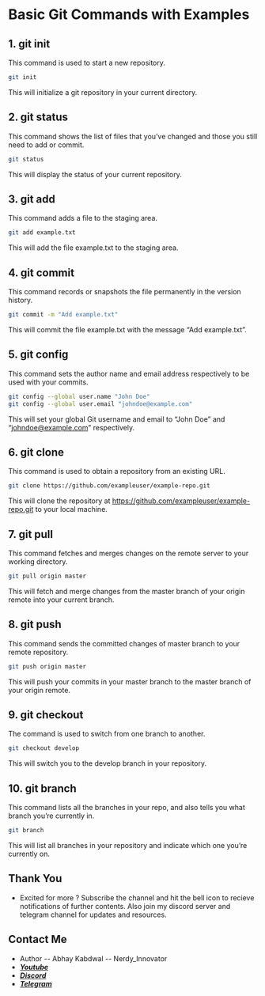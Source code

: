 # Basic Git Commands with Examples

## 1. git init
This command is used to start a new repository.
```bash
git init
```
This will initialize a git repository in your current directory.

## 2. git status
This command shows the list of files that you’ve changed and those you still need to add or commit.
```bash
git status
```
This will display the status of your current repository.

## 3. git add
This command adds a file to the staging area.
```bash
git add example.txt
```
This will add the file example.txt to the staging area.


## 4. git commit
This command records or snapshots the file permanently in the version history.
```bash
git commit -m "Add example.txt"
```
This will commit the file example.txt with the message “Add example.txt”.

## 5. git config
This command sets the author name and email address respectively to be used with your commits.
```bash
git config --global user.name "John Doe"
git config --global user.email "johndoe@example.com"
```
This will set your global Git username and email to “John Doe” and “johndoe@example.com” respectively.

## 6. git clone
This command is used to obtain a repository from an existing URL.
```bash
git clone https://github.com/exampleuser/example-repo.git
```
This will clone the repository at https://github.com/exampleuser/example-repo.git to your local machine.

## 7. git pull
This command fetches and merges changes on the remote server to your working directory.
```bash
git pull origin master
```
This will fetch and merge changes from the master branch of your origin remote into your current branch.

## 8. git push
This command sends the committed changes of master branch to your remote repository.
```bash
git push origin master
```

This will push your commits in your master branch to the master branch of your origin remote.

## 9. git checkout
The command is used to switch from one branch to another.

```bash
git checkout develop
```
This will switch you to the develop branch in your repository.

## 10. git branch
This command lists all the branches in your repo, and also tells you what branch you’re currently in.

```bash
git branch
```
This will list all branches in your repository and indicate which one you’re currently on.

## Thank You
- Excited for more ? Subscribe the channel and hit the bell icon to recieve notifications of further contents. Also join my discord server and telegram channel for updates and resources.

## Contact Me

- Author -- Abhay Kabdwal -- Nerdy_Innovator
- **_[Youtube](https://www.youtube.com/@doctor_innovator/featured)_**
- **_[Discord](https://discord.gg/7ydGD3aJ)_**
- **_[Telegram](https://t.me/doctor_innovator)_**
